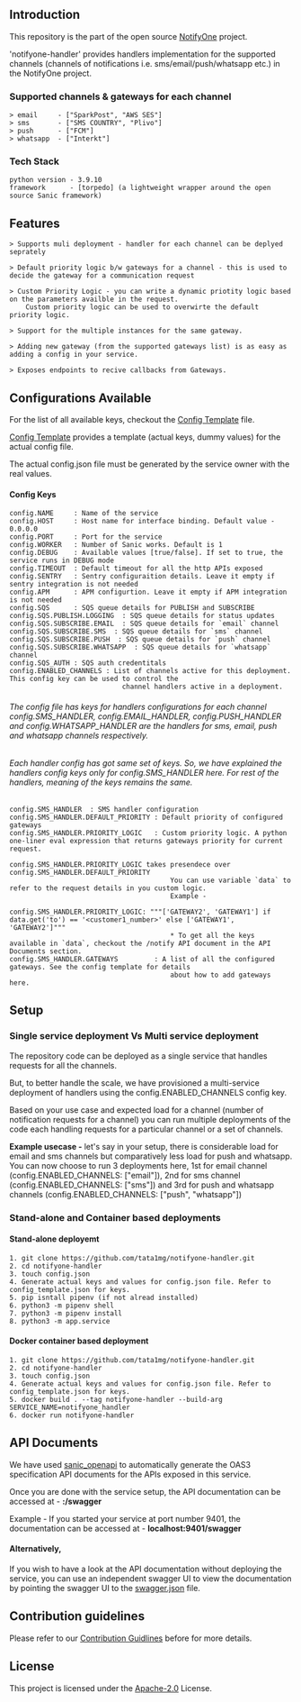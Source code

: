 ## Introduction
This repository is the part of the open source [NotifyOne](https://github.com/tata1mg/notifyone) project.

'notifyone-handler' provides handlers implementation for the supported channels (channels of notifications i.e. 
sms/email/push/whatsapp etc.) in the NotifyOne project.

### Supported channels & gateways for each channel
    > email     - ["SparkPost", "AWS SES"]
    > sms       - ["SMS COUNTRY", "Plivo"]
    > push      - ["FCM"]
    > whatsapp  - ["Interkt"]

### Tech Stack 
    python version - 3.9.10
    framework      - [torpedo] (a lightweight wrapper around the open source Sanic framework)

## Features
    > Supports muli deployment - handler for each channel can be deplyed seprately
    
    > Default priority logic b/w gateways for a channel - this is used to decide the gateway for a communication request
    
    > Custom Priority Logic - you can write a dynamic priotity logic based on the parameters availble in the request.  
        Custom priority logic can be used to overwirte the default priority logic.
    
    > Support for the multiple instances for the same gateway.
    
    > Adding new gateway (from the supported gateways list) is as easy as adding a config in your service.

    > Exposes endpoints to recive callbacks from Gateways.

## Configurations Available
For the list of all available keys, checkout the [Config Template](https://github.com/tata1mg/notifyone-handler/blob/master/config_template.json) file.

[Config Template](https://github.com/tata1mg/notifyone-handler/blob/master/config_template.json) provides a template (actual keys, dummy values) for the actual config file.

The actual config.json file must be generated by the service owner with the real values. 

#### Config Keys
    config.NAME     : Name of the service
    config.HOST     : Host name for interface binding. Default value - 0.0.0.0
    config.PORT     : Port for the service
    config.WORKER   : Number of Sanic works. Default is 1
    config.DEBUG    : Available values [true/false]. If set to true, the service runs in DEBUG mode
    config.TIMEOUT  : Default timeout for all the http APIs exposed
    config.SENTRY   : Sentry configuraition details. Leave it empty if sentry integration is not needed
    config.APM      : APM configurtion. Leave it empty if APM integration is not needed
    config.SQS      : SQS queue details for PUBLISH and SUBSCRIBE
    config.SQS.PUBLISH.LOGGING  : SQS queue details for status updates
    config.SQS.SUBSCRIBE.EMAIL  : SQS queue details for `email` channel
    config.SQS.SUBSCRIBE.SMS  : SQS queue details for `sms` channel
    config.SQS.SUBSCRIBE.PUSH  : SQS queue details for `push` channel
    config.SQS.SUBSCRIBE.WHATSAPP  : SQS queue details for `whatsapp` channel
    config.SQS_AUTH : SQS auth credentitals
    config.ENABLED_CHANNELS : List of channels active for this deployment. This config key can be used to control the 
                                channel handlers active in a deployment.  
###### The config file has keys for handlers configurations for each channel config.SMS_HANDLER, config.EMAIL_HANDLER, config.PUSH_HANDLER and config.WHATSAPP_HANDLER are the handlers for sms, email, push and whatsapp channels respectively. 
###### Each handler config has got same set of keys. So, we have explained the handlers config keys only for config.SMS_HANDLER here. For rest of the handlers, meaning of the keys remains the same.   
    config.SMS_HANDLER  : SMS handler configuration
    config.SMS_HANDLER.DEFAULT_PRIORITY : Default priority of configured gateways
    config.SMS_HANDLER.PRIORITY_LOGIC   : Custom priority logic. A python one-liner eval expression that returns gateways priority for current request.
                                            config.SMS_HANDLER.PRIORITY_LOGIC takes presendece over config.SMS_HANDLER.DEFAULT_PRIORITY
                                            You can use variable `data` to refer to the request details in you custom logic. 
                                            Example - 
                                            config.SMS_HANDLER.PRIORITY_LOGIC: """['GATEWAY2', 'GATEWAY1'] if data.get('to') == '<customer1_number>' else ['GATEWAY1', 'GATEWAY2']"""
                                            * To get all the keys available in `data`, checkout the /notify API document in the API Documents section.
    config.SMS_HANDLER.GATEWAYS         : A list of all the configured gateways. See the config template for details 
                                            about how to add gateways here. 


## Setup
### Single service deployment Vs Multi service deployment
The repository code can be deployed as a single service that handles requests for all the channels.

But, to better handle the scale, we have provisioned a multi-service deployment of handlers using the config.ENABLED_CHANNELS config key. 

Based on your use case and expected load for a channel (number of notification requests for a channel) you can run multiple deployments of the code each handling requests for a particular channel or a set of channels.

**Example usecase -** let's say in your setup, there is considerable load for email and sms channels but comparatively less load for push and whatsapp. You can now choose to run 3 deployments here, 
1st for email channel (config.ENABLED_CHANNELS: ["email"]), 2nd for sms channel (config.ENABLED_CHANNELS: ["sms"]) and 3rd for push and whatsapp channels (config.ENABLED_CHANNELS: ["push", "whatsapp"])

### Stand-alone and Container based deployments
#### Stand-alone deployemt
    1. git clone https://github.com/tata1mg/notifyone-handler.git
    2. cd notifyone-handler
    3. touch config.json
    4. Generate actual keys and values for config.json file. Refer to config_template.json for keys.
    5. pip isntall pipenv (if not alread installed)
    6. python3 -m pipenv shell
    7. python3 -m pipenv install
    8. python3 -m app.service
#### Docker container based deployment
    1. git clone https://github.com/tata1mg/notifyone-handler.git
    2. cd notifyone-handler
    3. touch config.json
    4. Generate actual keys and values for config.json file. Refer to config_template.json for keys.
    5. docker build . --tag notifyone-handler --build-arg SERVICE_NAME=notifyone_handler
    6. docker run notifyone-handler

## API Documents
We have used [sanic_openapi](https://pypi.org/project/sanic-openapi/) to automatically generate the OAS3 specification API documents for the APIs exposed in this service.

Once you are done with the service setup, the API documentation can be accessed at - **<service-host>:<service-port>/swagger**

Example - If you started your service at port number 9401, the documentation can be accessed at - **localhost:9401/swagger**

#### **Alternatively,**
If you wish to have a look at the API documentation without deploying the service, you can use an independent swagger UI to view the documentation by pointing the swagger UI to the [swagger.json](https://github.com/tata1mg/notifyone-handler/blob/master/api_doc.json) file.



## Contribution guidelines
Please refer to our [Contribution Guidlines](https://github.com/tata1mg/notifyone-handler/blob/master/CONTRIBUTING.md) before for more details.

## License
This project is licensed under the
[Apache-2.0](https://github.com/tata1mg/notifyone-handler/blob/master/LICENSE) License.